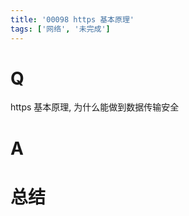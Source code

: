 ```yaml
---
title: '00098 https 基本原理'
tags: ['网络', '未完成']
---
```


# Q

https 基本原理, 为什么能做到数据传输安全

# A



# 总结



<script>
  function func() {

  }
  
</script>
